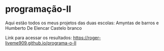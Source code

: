 # programação-II

Aqui estâo todos os meus projetos das duas escolas:
Amyntas de barros e Humberto De Elencar Castelo branco

Link para acessar os resultados:
https://roger-liveme909.github.io/programa-o-II

